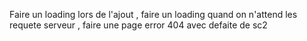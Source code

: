 Faire un loading lors de l'ajout ,
faire un loading quand on n'attend les requete serveur ,
faire une page error 404 avec defaite de sc2 